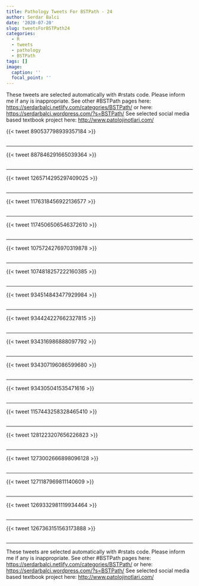 ```yaml
---
title: Pathology Tweets For BSTPath - 24
author: Serdar Balci
date: '2020-07-20'
slug: tweetsForBSTPath24
categories:
  - R
  - tweets
  - pathology
  - BSTPath
tags: []
image:
  caption: ''
  focal_point: ''
---
```



These tweets are selected automatically with #rstats code. Please inform me if any is inappropriate.
See other #BSTPath pages here: https://serdarbalci.netlify.com/categories/BSTPath/  or here: https://serdarbalci.wordpress.com/?s=BSTPath/ 
See selected social media based textbook project here: http://www.patolojinotlari.com/

{{< tweet 890537798939357184 >}}
<br>
<br>
<hr>
{{< tweet 887846291665039364 >}}
<br>
<br>
<hr>
{{< tweet 1265714295297409025 >}}
<br>
<br>
<hr>
{{< tweet 1176318456922136577 >}}
<br>
<br>
<hr>
{{< tweet 1174506506546372610 >}}
<br>
<br>
<hr>
{{< tweet 1075724276970319878 >}}
<br>
<br>
<hr>
{{< tweet 1074818257222160385 >}}
<br>
<br>
<hr>
{{< tweet 934514843477929984 >}}
<br>
<br>
<hr>
{{< tweet 934424227662327815 >}}
<br>
<br>
<hr>
{{< tweet 934316986888097792 >}}
<br>
<br>
<hr>
{{< tweet 934307196086599680 >}}
<br>
<br>
<hr>
{{< tweet 934305041535471616 >}}
<br>
<br>
<hr>
{{< tweet 1157443258328465410 >}}
<br>
<br>
<hr>
{{< tweet 1281223207656226823 >}}
<br>
<br>
<hr>
{{< tweet 1273002666898096128 >}}
<br>
<br>
<hr>
{{< tweet 1271187969811140609 >}}
<br>
<br>
<hr>
{{< tweet 1269332981119934464 >}}
<br>
<br>
<hr>
{{< tweet 1267363151563173888 >}}
<br>
<br>
<hr>


These tweets are selected automatically with #rstats code. Please inform me if any is inappropriate.
See other #BSTPath pages here: https://serdarbalci.netlify.com/categories/BSTPath/  or here: https://serdarbalci.wordpress.com/?s=BSTPath/ 
See selected social media based textbook project here: http://www.patolojinotlari.com/

